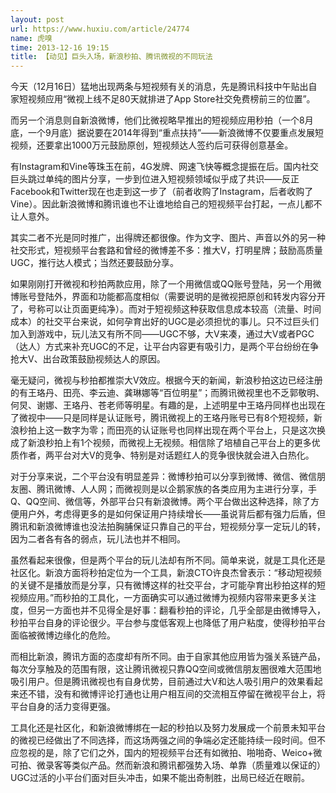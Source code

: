 ```yaml
---
layout: post
url: https://www.huxiu.com/article/24774
name: 虎嗅
time: 2013-12-16 19:15
title: 【动见】巨头入场，新浪秒拍、腾讯微视的不同玩法
---
```

今天（12月16日）猛地出现两条与短视频有关的消息，先是腾讯科技中午贴出自家短视频应用“微视上线不足80天就排进了App Store社交免费榜前三的位置”。

而另一个消息则自新浪微博，他们比微视略早推出的短视频应用秒拍（一个8月底，一个9月底）据说要在2014年得到“重点扶持”——新浪微博不仅要重点发展短视频，还要拿出1000万元鼓励原创，短视频达人签约后可获得创意基金。

有Instagram和Vine等珠玉在前，4G发牌、网速飞快等概念提振在后。国内社交巨头跳过单纯的图片分享，一步到位进入短视频领域似乎成了共识——反正Facebook和Twitter现在也走到这一步了（前者收购了Instagram，后者收购了Vine）。因此新浪微博和腾讯谁也不让谁地给自己的短视频平台打起，一点儿都不让人意外。

其实二者不光是同时推广，出得牌还都很像。作为文字、图片、声音以外的另一种社交形式，短视频平台套路和曾经的微博差不多：推大V，打明星牌；鼓励高质量UGC，推行达人模式；当然还要鼓励分享。

如果刚刚打开微视和秒拍两款应用，除了一个用微信或QQ账号登陆，另一个用微博账号登陆外，界面和功能都高度相似（需要说明的是微视把原创和转发内容分开了，号称可以让页面更纯净）。而对于短视频这种获取信息成本较高（流量、时间成本）的社交平台来说，如何孕育出好的UGC是必须担忧的事儿。只不过巨头们加入到游戏中，玩儿法又有所不同——UGC不够，大V来凑，通过大V或者PGC（达人）方式来补充UGC的不足，让平台内容更有吸引力，是两个平台纷纷在争抢大V、出台政策鼓励视频达人的原因。

毫无疑问，微视与秒拍都推崇大V效应。根据今天的新闻，新浪秒拍这边已经注册的有王珞丹、田亮、李云迪、龚琳娜等“百位明星”；而腾讯微视里也不乏郭敬明、何炅、谢娜、王珞丹、苍老师等明星。有趣的是，上述明星中王珞丹同样也出现在了微视中——只是同样是认证账号，腾讯微视上的王珞丹账号已有8个短视频，新浪秒拍上这一数字为零；而田亮的认证账号也同样出现在两个平台上，只是这次换成了新浪秒拍上有1个视频，而微视上无视频。相信除了培植自己平台上的更多优质作者，两平台对大V的竞争、特别是对话题红人的竞争很快就会进入白热化。

对于分享来说，二个平台没有明显差异：微博秒拍可以分享到微博、微信、微信朋友圈、腾讯微博、人人网；而微视则是以企鹅家族的各类应用为主进行分享，手Q、QQ空间、微信等，外部平台只有新浪微博。两个平台做出这种选择，除了方便用户外，考虑得更多的是如何保证用户持续增长——虽说背后都有强力后盾，但腾讯和新浪微博谁也没法拍胸脯保证只靠自己的平台，短视频分享一定玩儿的转，因为二者各有各的弱点，玩儿法也并不相同。

虽然看起来很像，但是两个平台的玩儿法却有所不同。简单来说，就是工具化还是社区化。新浪方面将秒拍定位为一个工具，新浪CTO许良杰曾表示：“移动短视频的关键不是播放而是分享，只有微博这样的社交平台，才可能孕育出秒拍这样的短视频应用。”而秒拍的工具化，一方面确实可以通过微博为视频内容带来更多关注度，但另一方面也并不见得全是好事：翻看秒拍的评论，几乎全部是由微博导入，秒拍平台自身的评论很少。平台参与度低客观上也降低了用户粘度，使得秒拍平台面临被微博边缘化的危险。

而相比新浪，腾讯方面的态度却有所不同。由于自家其他应用皆为强关系链产品，每次分享触及的范围有限，这让腾讯微视只靠QQ空间或微信朋友圈很难大范围地吸引用户。但是腾讯微视也有自身优势，目前通过大V和达人吸引用户的效果看起来还不错，没有和微博评论打通也让用户相互间的交流相互停留在微视平台上，将平台自身的活力变得更强。

工具化还是社区化，和新浪微博绑在一起的秒拍以及努力发展成一个前景未知平台的微视已经做出了不同选择，而这场两强之间的争端必定还能持续一段时间。但不应忽视的是，除了它们之外，国内的短视频平台还有如微拍、啪啪奇、Weico+微可拍、微录客等类似产品。然而新浪和腾讯都强势入场、单靠（质量难以保证的）UGC过活的小平台们面对巨头冲击，如果不能出奇制胜，出局已经近在眼前。

